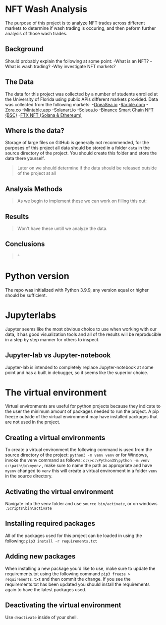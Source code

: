 # NFT Wash Analysis
 The purpose of this project is to analyze NFT trades across different markets to determine if wash trading is occuring, and then peform further analysis of those wash trades.
 ## Background
 Should probably explain the following at some point:
 -What is an NFT?
 -What is wash trading?
 -Why investigate NFT markets?
 ## The Data
 The data for this project was collected by a number of students enrolled at the University of Florida using public APIs different markets provided.
 Data was collected from the following markets:
 -[OpeaSea.io](OpenSea.io)
 -[Rarible.com](Rarible.com)
 -[Zora.co](Zora.co)
 -[Mintable.app](Mintable.app)
 -[Solanart.io](Solanart.io)
 -[Solsea.io](Solsea.io)
 -[Binance Smart Chain NFT (BSC)](https://www.binance.com/en/nft/home)
 -[FTX NFT (Solana & Ethereum)](https://ftx.us/nfts)
## Where is the data? 
Storage of large files on GitHub is generally not recommended, for the purposes of this project all data should be stored in a folder `data` in the source directory of the project. You should create this folder and store the data there yourself.
> Later on we should determine if the data should be released outside of the project at all
## Analysis Methods
> As we begin to implement these we can work on filling this out:
## Results
> Won't have these untill we analyze the data.
## Conclusions
> ^
# Python version
The repo was initialized with Python 3.9.9, any version equal or higher should be sufficient.
# Jupyterlabs
Jupyter seems like the most obvious choice to use when working with our data, it has good visualization tools and all of the results will be reproducible in a step by step manner for others to inspect.
## Jupyter-lab vs Jupyter-notebook
Jupyter-lab is intended to completely replace Jupyter-notebook at some point and has a built in debugger, so it seems like the superior choice.
# The virtual environment
Virtual environments are useful for python projects because they indicate to the user the minimum amount of packages needed to run the project. A pip freeze outside of the virtual environment may have installed packages that are not used in the project.
## Creating a virtual environments
To create a virtual environment the following command is used from the source directory of the project:
`python3 -m venv venv` 
or for Windows, invoke the venv command as follows: 
`c:\>c:\Python35\python -m venv c:\path\to\myenv` , make sure to name the path as appropriate and have `myenv` changed to `venv`
this will create a virtual environment in a folder `venv` in the source directory.
## Activating the virtual environment
Navigate into the venv folder and use `source bin/activate`, or on windows `.Scripts\bin\activate`
## Installing required packages
All of the packages used for this project can be loaded in using the following:
`pip3 install -r requirements.txt`
## Adding new packages
When installing a new package you'd like to use, make sure to update the requirements.txt using the following command `pip3 freeze > requirements.txt` and then commit the change. If you see the requirements.txt has been updated you should install the requirements again to have the latest packages used.
## Deactivating the virtual environment
Use `deactivate` inside of your shell.
